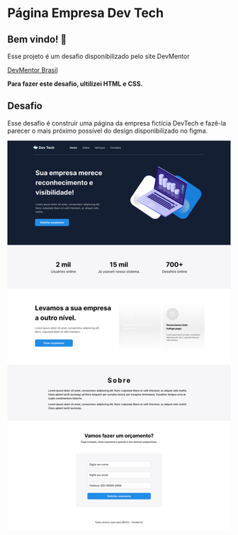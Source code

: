 # Página Empresa Dev Tech

## Bem vindo! 👋

Esse projeto é um desafio disponibilizado pelo site DevMentor

[DevMentor Brasil](https://www.devmentor.com.br)

**Para fazer este desafio, ultilizei HTML e CSS.**

## Desafio

Esse desafio é construir uma página da empresa fictícia DevTech e fazê-la parecer o mais próximo possível do design disponibilizado no figma.

![Desktop](./assets/Desafio%20DevTech-2_page-0001.jpg)
